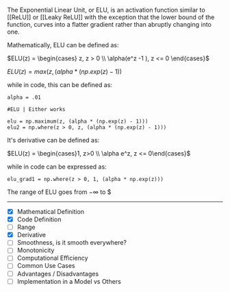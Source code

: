 The Exponential Linear Unit, or ELU, is an activation function similar to [[ReLU]] or [[Leaky ReLU]] with the exception that the lower bound of the function, curves into a flatter gradient rather than abruptly changing into one.

Mathematically, ELU can be defined as:

$ELU(z) = \begin{cases} z, z > 0 \\ \alpha(e^z -1 ), z <= 0 \end{cases}$

$ELU(z) = max(z, (alpha * (np.exp(z) - 1))$

while in code, this can be defined as:

```
alpha = .01

#ELU | Either works

elu = np.maximum(z, (alpha * (np.exp(z) - 1)))
elu2 = np.where(z > 0, z, (alpha * (np.exp(z) - 1)))
```

It's derivative can be defined as:

$ELU(z) = \begin{cases}1, z>0 \\ \alpha e^z, z <= 0\end{cases}$

while in code can be expressed as:

```
elu_grad1 = np.where(z > 0, 1, (alpha * np.exp(z)))
```

The range of ELU goes from $-\infty$ to $

---

- [x] Mathematical Definition
- [x] Code Definition
- [ ] Range
- [x] Derivative
- [ ] Smoothness, is it smooth everywhere?
- [ ] Monotonicity
- [ ] Computational Efficiency
- [ ] Common Use Cases
- [ ] Advantages / Disadvantages
- [ ] Implementation in a Model vs Others